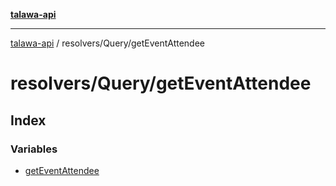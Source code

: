 [**talawa-api**](../../../README.md)

***

[talawa-api](../../../modules.md) / resolvers/Query/getEventAttendee

# resolvers/Query/getEventAttendee

## Index

### Variables

- [getEventAttendee](variables/getEventAttendee.md)
